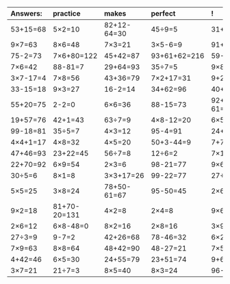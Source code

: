 | Answers: | practice | makes | perfect | ! |
| :--- | :--- | :--- | :--- | :--- |
| 53+15=68 | 5×2=10 | 82+12-64=30 | 45÷9=5 | 31+87+2=120 | 
| 9×7=63 | 8×6=48 | 7×3=21 | 3×5-6=9 | 91+8=99 | 
| 75-2=73 | 7×6+80=122 | 45+42=87 | 93+61+62=216 | 59-27=32 | 
| 7×6=42 | 88-81=7 | 29+64=93 | 35÷7=5 | 9×8=72 | 
| 3×7-17=4 | 7×8=56 | 43+36=79 | 7×2+17=31 | 9+22+26=57 | 
| 33-15=18 | 9×3=27 | 16-2=14 | 34+62=96 | 40+58-49=49 | 
| 55+20=75 | 2-2=0 | 6×6=36 | 88-15=73 | 92+76-61=107 | 
| 19+57=76 | 42+1=43 | 63÷7=9 | 4×8-12=20 | 6×5+50=80 | 
| 99-18=81 | 35÷5=7 | 4×3=12 | 95-4=91 | 24+53=77 | 
| 4×4+1=17 | 4×8=32 | 4×5=20 | 50+3-44=9 | 7+78=85 | 
| 47+46=93 | 23+22=45 | 56÷7=8 | 12÷6=2 | 7×1=7 | 
| 22+70=92 | 6×9=54 | 2×3=6 | 98-21=77 | 9×6=54 | 
| 30÷5=6 | 8×1=8 | 3×3+17=26 | 99-22=77 | 27÷9=3 | 
| 5×5=25 | 3×8=24 | 78+50-61=67 | 95-50=45 | 2×6-6=6 | 
| 9×2=18 | 81+70-20=131 | 4×2=8 | 2×4=8 | 9×6-19=35 | 
| 2×6=12 | 6×8-48=0 | 8×2=16 | 2×8=16 | 3×9=27 | 
| 27÷3=9 | 9-7=2 | 42+26=68 | 78-46=32 | 6×2+67=79 | 
| 7×9=63 | 8×8=64 | 48+42=90 | 48-27=21 | 7×5=35 | 
| 4+42=46 | 6×5=30 | 24+55=79 | 23+51=74 | 9+64=73 | 
| 3×7=21 | 21÷7=3 | 8×5=40 | 8×3=24 | 96-68=28 | 
